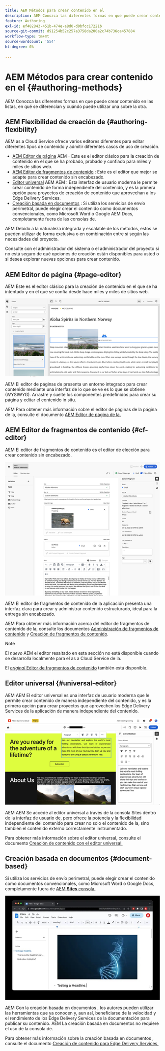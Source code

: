 ```yaml
---
title: AEM Métodos para crear contenido en el
description: AEM Conozca las diferentes formas en que puede crear contenido en las listas de contenido y en qué se diferencian.
feature: Authoring
exl-id: ef482843-451b-474e-a8d0-d0bfcc17221b
source-git-commit: d91254b52c257a3758da200a2c74b736ca457884
workflow-type: tm+mt
source-wordcount: '554'
ht-degree: 0%

---
```


# AEM Métodos para crear contenido en el {#authoring-methods}

AEM Conozca las diferentes formas en que puede crear contenido en las listas, en qué se diferencian y cuándo puede utilizar una sobre la otra.

## AEM Flexibilidad de creación de {#authoring-flexibility}

AEM as a Cloud Service ofrece varios editores diferentes para editar diferentes tipos de contenido y admitir diferentes casos de uso de creación.

* [AEM Editor de página](#page-editor) AEM - Este es el editor clásico para la creación de contenido en el que se ha probado, probado y confiado para miles y miles de sitios web.
* [AEM Editor de fragmentos de contenido](#cf-editor) : Este es el editor que mejor se adapte para crear contenido sin encabezado.
* [Editor universal](#universal-editor) AEM AEM : Esta interfaz de usuario moderna le permite crear contenido de forma independiente del contenido, y es la primera opción para proyectos de creación de contenido que aprovechan a los Edge Delivery Services.
* [Creación basada en documentos](#document-based) : Si utiliza los servicios de envío perimetral, puede elegir crear el contenido como documentos convencionales, como Microsoft Word o Google AEM Docs, completamente fuera de las consolas de.

AEM Debido a la naturaleza integrada y escalable de los métodos, estos se pueden utilizar de forma exclusiva o en combinación entre sí según las necesidades del proyecto.

Consulte con el administrador del sistema o el administrador del proyecto si no está seguro de qué opciones de creación están disponibles para usted o si desea explorar nuevas opciones para crear contenido.

## AEM Editor de página {#page-editor}

AEM Este es el editor clásico para la creación de contenido en el que se ha intentado y en el que se confía desde hace miles y miles de sitios web.

![AEM Editor de página de la](assets/authoring-methods-page-editor.png)

AEM El editor de páginas de presenta un entorno integrado para crear contenido mediante una interfaz de lo que se ve es lo que se obtiene (WYSIWYG). Arrastre y suelte los componentes predefinidos para crear su página y editar el contenido in situ.

AEM Para obtener más información sobre el editor de páginas de la página de la, consulte el documento [AEM Editor de página de la.](/help/sites-cloud/authoring/page-editor/introduction.md)

## AEM Editor de fragmentos de contenido {#cf-editor}

AEM El editor de fragmentos de contenido es el editor de elección para crear contenido sin encabezado.

![AEM El Editor de fragmentos de contenido de](assets/authoring-methods-cf-editor.png)

AEM El editor de fragmentos de contenido de la aplicación presenta una interfaz clara para crear y administrar contenido estructurado, ideal para la entrega sin encabezado.

AEM Para obtener más información acerca del editor de fragmentos de contenido de la, consulte los documentos [Administración de fragmentos de contenido](/help/sites-cloud/administering/content-fragments/managing.md) y [Creación de fragmentos de contenido](/help/sites-cloud/administering/content-fragments/managing.md).

>[!NOTE]
>
>El *nuevo* AEM el editor resaltado en esta sección no está disponible cuando se desarrolla localmente para el as a Cloud Service de la.
>
>El [*original* Editor de fragmentos de contenido](/help/assets/content-fragments/content-fragments-variations.md) también está disponible.

## Editor universal {#universal-editor}

AEM AEM El editor universal es una interfaz de usuario moderna que le permite crear contenido de manera independiente del contenido, y es la primera opción para crear proyectos que aprovechen los Edge Delivery Services de la aplicación de manera independiente del contenido.

![Editor universal](assets/authoring-methods-ue.png)

AEM AEM Se accede al editor universal a través de la consola Sites dentro de la interfaz de usuario de, pero ofrece la potencia y la flexibilidad independiente del contenido para crear no solo el contenido de la, sino también el contenido externo correctamente instrumentado.

Para obtener más información sobre el editor universal, consulte el documento [Creación de contenido con el editor universal.](/help/sites-cloud/authoring/universal-editor/authoring.md)

## Creación basada en documentos  {#document-based}

Si utiliza los servicios de envío perimetral, puede elegir crear el contenido como documentos convencionales, como Microsoft Word o Google Docs, completamente fuera de [AEM **Sites** consola.](/help/sites-cloud/authoring/sites-console/introduction.md)

![Edición de contenido basado en documentos](assets/authoring-methods-document.jpg)

AEM Con la creación basada en documentos , los autores pueden utilizar las herramientas que ya conocen y, aun así, beneficiarse de la velocidad y el rendimiento de los Edge Delivery Services de la documentación para publicar su contenido. AEM La creación basada en documentos no requiere el uso de la consola de.

Para obtener más información sobre la creación basada en documentos , consulte el documento [Creación de contenido para Edge Delivery Services.](/help/edge/authoring.md)
